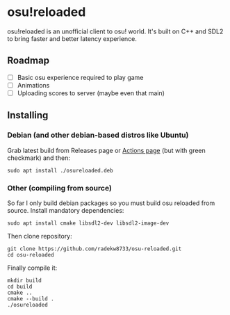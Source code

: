 # osu!reloaded
osu!reloaded is an unofficial client to osu! world. It's built on C++ and SDL2 to bring faster and better latency experience.

## Roadmap

- [ ] Basic osu experience required to play game
- [ ] Animations
- [ ] Uploading scores to server (maybe even that main)

## Installing

### Debian (and other debian-based distros like Ubuntu)

Grab latest build from Releases page or [Actions page](https://github.com/radekw8733/osu-reloaded/actions) (but with green checkmark) and then:
```
sudo apt install ./osureloaded.deb
```

### Other (compiling from source)

So far I only build debian packages so you must build osu reloaded from source.
Install mandatory dependencies:
```
sudo apt install cmake libsdl2-dev libsdl2-image-dev
```
Then clone repository:
```
git clone https://github.com/radekw8733/osu-reloaded.git
cd osu-reloaded
```
Finally compile it:
```
mkdir build
cd build
cmake ..
cmake --build .
./osureloaded
```
